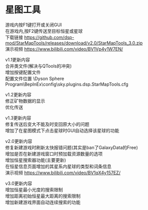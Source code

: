 # 星图工具
游戏内按F1键打开或关闭GUI<br>
在游戏内,按F2键传送至目标恒星或星球<br>
下载链接 https://github.com/dsp-mod/StarMapTools/releases/download/v2.0/StarMapTools_3.0.zip<br>
演示视频 https://www.bilibili.com/video/BV1Vp4y1W7EN/

v1.1更新内容<br>
合并类文件(解决与QTools的冲突)<br>
增加按键配置文件<br>
配置文件位置 \Dyson Sphere Program\BepInEx\config\sky.plugins.dsp.StarMapTools.cfg

v1.2更新内容<br>
修正矿物数据的显示<br>
优化传送

v1.3更新内容<br>
修复传送后变大不能及时变回原大小的问题<br>
增加了在星图模式下点击星球时GUI自动选择该星球的功能

v2.0更新内容<br>
修复新建游戏时刷新太快报错问题(其实是ban了GalaxyData的Free)<br>
增加是否在新建游戏窗口时预加载资源数量的选项<br>
增加恒星搜索器功能(主要更新)<br>
在恒星信息页面增加的其星系内星球的类型和词条信息<br>
演示视频 https://www.bilibili.com/video/BV1qX4y157EZ/

v3.0更新内容<br>
增加恒星最小光度的搜索限制<br>
增加距离初始恒星最大距离的搜索限制<br>
增加新建游戏界面自动连续搜索的功能<br>
